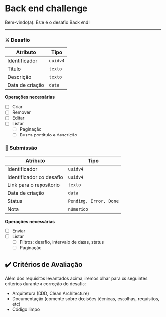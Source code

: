 # Back end challenge

Bem-vindo(a). Este é o desafio Back end!

---
  
### ⚔️ Desafio

| Atributo        | Tipo     |
| --------------- | -------- |
| Identificador   | `uuidv4` |
| Titulo          | `texto`  |
| Descrição       | `texto`  |
| Data de criação | `data`   |

**Operações necessárias**

- [ ] Criar
- [ ] Remover
- [ ] Editar
- [ ] Listar
  - [ ] Paginação
  - [ ] Busca por título e descrição

### 📓 Submissão

| Atributo                 | Tipo                   |
| ------------------------ | ---------------------- |
| Identificador            | `uuidv4`               |
| Identificador do desafio | `uuidv4`               |
| Link para o reposítorio  | `texto`                |
| Data de criação          | `data`                 |
| Status                   | `Pending, Error, Done` |
| Nota                     | `númerico`             |

**Operações necessárias**

- [ ] Enviar
- [ ] Listar
  - [ ] Filtros: desafio, intervalo de datas, status
  - [ ] Paginação

## ✔️ Critérios de Avaliação

Além dos requisitos levantados acima, iremos olhar para os seguintes critérios durante a correção do desafio:

- Arquitetura (DDD, Clean Architecture)
- Documentação (comente sobre decisões técnicas, escolhas, requisitos, etc)
- Código limpo 
